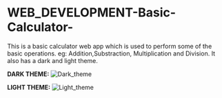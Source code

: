 # WEB_DEVELOPMENT-Basic-Calculator-
This is a basic calculator web app which is used to perform some of the basic operations.
  eg: Addition,Substraction, Multiplication and Division.
It also has a dark and light theme.

**DARK THEME:**
![Dark_theme](https://user-images.githubusercontent.com/104789491/204085580-6ea1a984-254a-45c7-bc93-edecc74fe285.png)

**LIGHT THEME:**
![Light_theme](https://user-images.githubusercontent.com/104789491/204085671-6cae9e45-bfd6-4f15-b6e6-956ec5dffc8e.png)

